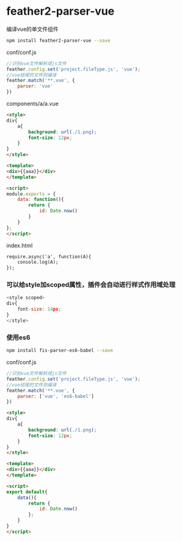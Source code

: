 feather2-parser-vue
==========================

编译vue的单文件组件

```sh
npm install feather2-parser-vue --save
```

conf/conf.js

```js
//识别vue文件解析成js文件
feather.config.set('project.fileType.js', 'vue');
//vue结尾的文件则编译
feather.match('**.vue', {
    parser: 'vue'
})
```


components/a/a.vue

```html
<style>
div{
    a{
        background: url(./1.png);
        font-size: 12px;
    }
}
</style>

<template>
<div>{{aaa}}</div>
</template>

<script>
module.exports = {
    data: function(){
        return {
            id: Date.now()
        }
    }
};
</script>
```

index.html

```html
require.async('a', function(A){
    console.log(A);
});
```

### 可以给style加scoped属性，插件会自动进行样式作用域处理

```js
<style scoped>
div{
    font-size: 14px;
}
</style>
```

### 使用es6

```sh
npm install fis-parser-es6-babel --save
```

conf/conf.js

```js
//识别vue文件解析成js文件
feather.config.set('project.fileType.js', 'vue');
//vue结尾的文件则编译
feather.match('**.vue', {
    parser: ['vue', 'es6-babel']
})
```

```html
<style>
div{
    a{
        background: url(./1.png);
        font-size: 12px;
    }
}
</style>

<template>
<div>{{aaa}}</div>
</template>

<script>
export default{
    data(){
        return {
            id: Date.now()
        };
    }
}
</script>
```
